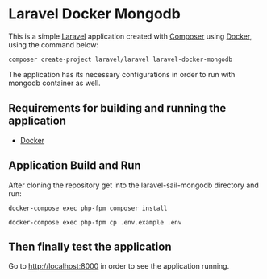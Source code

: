 # Laravel Docker Mongodb

This is a simple [Laravel](https://laravel.com/docs/8.x) application created
with [Composer](https://getcomposer.org/download/)
using [Docker](https://www.docker.com/), using the command below:

`composer create-project laravel/laravel laravel-docker-mongodb`

The application has its necessary configurations in order to run with mongodb container as well.

## Requirements for building and running the application

- [Docker](https://docs.docker.com/get-docker/)

## Application Build and Run

After cloning the repository get into the laravel-sail-mongodb directory and run:

`docker-compose exec php-fpm composer install`

`docker-compose exec php-fpm cp .env.example .env`

## Then finally test the application

Go to [http://localhost:8000](http://localhost:8000) in order to see the application running.
